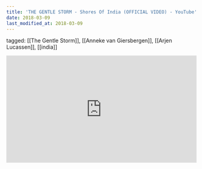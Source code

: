 ```yaml
---
title: 'THE GENTLE STORM - Shores Of India (OFFICIAL VIDEO) - YouTube'
date: 2018-03-09
last_modified_at: 2018-03-09
---
```

tagged: [[The Gentle Storm]], [[Anneke van Giersbergen]], [[Arjen Lucassen]], [[india]]
<iframe allow="accelerometer; autoplay; clipboard-write; encrypted-media; gyroscope; picture-in-picture" allowfullscreen="" frameborder="0" height="281" id="youtube_iframe" src="https://www.youtube.com/embed/nY0Y1AwOyw0?feature=oembed&amp;enablejsapi=1&amp;origin=https://safe.txmblr.com&amp;wmode=opaque" width="500"></iframe>